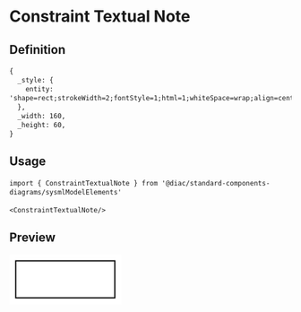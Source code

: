 # Constraint Textual Note

## Definition

```
{
  _style: { 
    entity: 'shape=rect;strokeWidth=2;fontStyle=1;html=1;whiteSpace=wrap;align=center;',
  },
  _width: 160,
  _height: 60,
}
```

## Usage

```
import { ConstraintTextualNote } from '@diac/standard-components-diagrams/sysmlModelElements'

<ConstraintTextualNote/>
```

## Preview

<img src="./constraint-textual-note.png" width="200"/>
